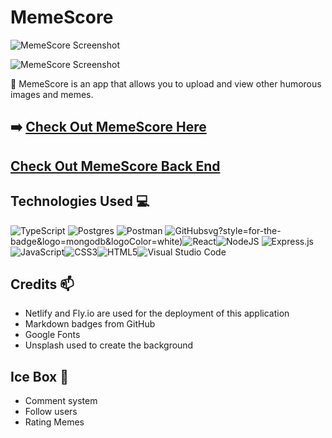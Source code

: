 # MemeScore

![MemeScore Screenshot](https://i.imgur.com/RaoZTVk.png)

![MemeScore Screenshot](https://i.imgur.com/o9zcOQS.png)

📌 MemeScore is an app that allows you to upload and view other humorous images and memes.

## ➡️ [Check Out MemeScore Here](https://memescore.netlify.app)

## [Check Out MemeScore Back End](https://github.com/Primemerlinian/memescore-back)

## Technologies Used 💻

![TypeScript](https://img.shields.io/badge/TypeScript-3178C6?logo=TypeScript&logoColor=FFF&style=flat-square) ![Postgres](https://img.shields.io/badge/postgres-%23316192.svg?style=for-the-badge&logo=postgresql&logoColor=white) ![Postman](https://img.shields.io/badge/Postman-FF6C37?style=for-the-badge&logo=postman&logoColor=white)
![GitHub](https://img.shields.io/badge/github-%23121011.svg?style=for-the-badge&logo=github&logoColor=white)svg?style=for-the-badge&logo=mongodb&logoColor=white)![React](https://img.shields.io/badge/react-%2320232a.svg?style=for-the-badge&logo=react&logoColor=%2361DAFB)![NodeJS](https://img.shields.io/badge/node.js-6DA55F?style=for-the-badge&logo=node.js&logoColor=white)
![Express.js](https://img.shields.io/badge/express.js-%23404d59.svg?style=for-the-badge&logo=express&logoColor=%2361DAFB)![JavaScript](https://img.shields.io/badge/javascript-%23323330.svg?style=for-the-badge&logo=javascript&logoColor=%23F7DF1E)![CSS3](https://img.shields.io/badge/css3-%231572B6.svg?style=for-the-badge&logo=css3&logoColor=white)![HTML5](https://img.shields.io/badge/html5-%23E34F26.svg?style=for-the-badge&logo=html5&logoColor=white)![Visual Studio Code](https://img.shields.io/badge/Visual%20Studio%20Code-0078d7.svg?style=for-the-badge&logo=visual-studio-code&logoColor=white)

## Credits 📫

- Netlify and Fly.io are used for the deployment of this application
- Markdown badges from GitHub
- Google Fonts
- Unsplash used to create the background

## Ice Box 🧊

- Comment system
- Follow users
- Rating Memes

